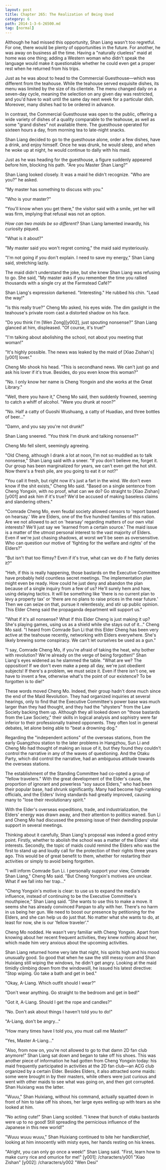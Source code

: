 ```yaml
---
layout: post
title: Chapter 265: The Realization of Being Used
category: 6
path: 2014-1-3-6-26500.md
tag: [normal]
---
```


Although he had missed this opportunity, Shan Liang wasn't too regretful. For one, there would be plenty of opportunities in the future. For another, he was away on business all the time. Having a "naturally clueless" maid at home was one thing; adding a Western woman who didn't speak the language would make it questionable whether he could even get a proper rest when he returned from his trips.

Just as he was about to head to the Commercial Guesthouse—which was different from the teahouse. While the teahouse served exquisite dishes, its menu was limited by the size of its clientele. The menu changed daily on a seven-day cycle, meaning the selection on any given day was restricted, and you'd have to wait until the same day next week for a particular dish. Moreover, many dishes had to be ordered in advance.

In contrast, the Commercial Guesthouse was open to the public, offering a wide variety of dishes of a quality comparable to the teahouse, as well as some "grand dishes" not available there. The guesthouse operated for sixteen hours a day, from morning tea to late-night snacks.

Shan Liang decided to go to the guesthouse alone, order a few dishes, have a drink, and enjoy himself. Once he was drunk, he would sleep, and when he woke up at night, he would continue to dally with his maid.

Just as he was heading for the guesthouse, a figure suddenly appeared before him, blocking his path. "Are you Master Shan Liang?"

Shan Liang looked closely. It was a maid he didn't recognize. "Who are you?" he asked.

"My master has something to discuss with you."

"Who is your master?"

"You'll know when you get there," the visitor said with a smile, yet her will was firm, implying that refusal was not an option.

*How can two maids be so different?* Shan Liang lamented inwardly, his curiosity piqued.

"What is it about?"

"My master said you won't regret coming," the maid said mysteriously.

"I'm not going if you don't explain. I need to save my energy," Shan Liang said, stretching lazily.

The maid didn't understand the joke, but she knew Shan Liang was refusing to go. She said, "My master asks if you remember the time you rallied thousands with a single cry at the Farmstead Café?"

Shan Liang's expression darkened. "Interesting." He rubbed his chin. "Lead the way!"

"Is this really true?" Cheng Mo asked, his eyes wide. The dim gaslight in the teahouse's private room cast a distorted shadow on his face.

"Do you think I'm [Wen Zong][y002], just spouting nonsense?" Shan Liang glanced at him, displeased. "Of course, it's true!"

"I'm talking about abolishing the school, not about you meeting that woman!"

"It's highly possible. The news was leaked by the maid of [Xiao Zishan's][y001] lover."

Cheng Mo shook his head. "This is secondhand news. We can't just go and ask his lover if it's true. Besides, do you even know this woman?"

"No. I only know her name is Cheng Yongxin and she works at the Great Library."

"Well, there you have it," Cheng Mo said, then suddenly frowned, seeming to catch a whiff of alcohol. "Were you drunk at noon?"

"No. Half a catty of Guoshi Wushuang, a catty of Huadiao, and three bottles of beer..."

"Damn, and you say you're not drunk!"

Shan Liang sneered. "You think I'm drunk and talking nonsense?"

Cheng Mo fell silent, seemingly agreeing.

"Old Cheng, although I drank a lot at noon, I'm not so muddled as to talk nonsense," Shan Liang said with a sneer. "If you don't believe me, forget it. Our group has been marginalized for years, we can't even get the hot shit. Now there's a fresh pile, are you going to eat it or not?"

"You call it fresh, but right now it's just a fart in the wind. We don't even know if the shit exists," Cheng Mo said. "Based on a single sentence from Cheng Yongxin, with no proof, what can we do? Go straight to [Xiao Zishan][y001] and ask him if it's true? We'd be accused of making baseless claims and slandering others."

"Comrade Cheng Mo, even feudal society allowed censors to 'report based on hearsay.' We are Elders, one of the five hundred families of this nation. Are we not allowed to act on 'hearsay' regarding matters of our own vital interests? We'll just say we 'learned from a certain source.' The maid issue is a matter of the utmost personal interest to the vast majority of Elders. Even if we're just chasing shadows, at worst we'll be seen as oversensitive. Who can question our motive of 'fighting for the welfare and rights' of the Elders?"

"But isn't that too flimsy? Even if it's true, what can we do if he flatly denies it?"

"Heh, if this is really happening, those bastards on the Executive Committee have probably held countless secret meetings. The implementation plan might even be ready. How could he just deny and abandon the plan because of a single inquiry from a few of us? He'll surely hem and haw, using delaying tactics. It will be something like 'there is no current plan to levy a property tax' or 'there are no plans to raise prices in the near future.' Then we can seize on that, pursue it relentlessly, and stir up public opinion. This Elder Cheng said the propaganda department will support us."

"What if it's all nonsense? What if this Elder Cheng is just making it up? She's playing games, using us as a shield while she stays out of it..." Cheng Mo said. "I heard from Comrade Sun Li that this Elder Cheng has been very active at the teahouse recently, networking with Elders everywhere. She's likely brewing some conspiracy. We can't let ourselves be used as a gun."

"I say, Comrade Cheng Mo, if you're afraid of taking the heat, why bother with revolution? We're already on the verge of being forgotten!" Shan Liang's eyes widened as he slammed the table. "What are we? The opposition! If we don't even make a peep all day, we're just obedient subjects! If there's a problem, we must seize it. Even if there isn't one, we have to invent a few, otherwise what's the point of our existence? To be forgotten is to die!"

These words moved Cheng Mo. Indeed, their group hadn't done much since the end of the Maid Revolution. They had organized inquiries at several hearings, only to find that the Executive Committee's power base was much larger than they had thought, and they had the "shysters" from the Law Society backing them up. Although they all looked down on "those bastards from the Law Society," their skills in logical analysis and sophistry were far inferior to their professionally trained opponents. They often lost in general debates, let alone being able to "beat a drowning dog."

Regarding the "independent actions" of the overseas stations, from the early Guangzhou station to the later problems in Hangzhou, Sun Li and Cheng Mo had thought of making an issue of it, but they found they couldn't control the narrative in any of the waves of questioning. And the Otaku Party, which did control the narrative, had an ambiguous attitude towards the overseas stations.

The establishment of the Standing Committee had co-opted a group of "fellow travelers." With the great development of the Elder's cause, the proportion of ignorant and powerless "soy sauce Elders," who had been their popular base, had shrunk significantly. Many had become high-ranking officials, and the Elders' living standards had greatly improved, causing many to "lose their revolutionary spirit."

With the Elder's overseas expeditions, trade, and industrialization, the Elders' energy was drawn away, and their attention to politics waned. Sun Li and Cheng Mo had discussed the pressing issue of their dwindling popular support in several meetings.

Thinking about it carefully, Shan Liang's proposal was indeed a good entry point. Firstly, whether to abolish the school was a matter of the Elders' vital interests. Secondly, the topic of maids could remind the Elders who was the first to stand up and loudly call for the protection of their rights three years ago. This would be of great benefit to them, whether for restarting their activities or simply to avoid being forgotten.

"I will inform Comrade Sun Li. I personally support your view, Comrade Shan Liang," Cheng Mo said. "But Cheng Yongxin's motives are unclear. What if we fall into her trap..."

"Cheng Yongxin's motive is clear: to use us to expand the media's influence, instead of continuing to be the Executive Committee's mouthpiece," Shan Liang said. "She wants to use this to make a move. It seems she has already convinced Panpan to ally with her. There's no harm in us being her gun. We need to boost our presence by petitioning for the Elders, and she can help us do just that. No matter what she wants to do, at least for now, she is our 'fellow traveler'."

Cheng Mo nodded. He wasn't very familiar with Cheng Yongxin. Apart from knowing about her recent frequent activities, they knew nothing about her, which made him very anxious about the upcoming activities.

Shan Liang returned home very late that night, his spirits high and his mood unusually good. So good that when he saw the still messy room and Shan Huixiang still wiping the windows, he didn't get angry. Looking at the maid timidly climbing down from the windowsill, he issued his latest directive: "Stop wiping. Go take a bath and get in bed."

"Okay, A-Liang. Which outfit should I wear?"

"Don't wear anything. Go straight to the bedroom and get in bed!"

"Got it, A-Liang. Should I get the rope and candles?"

"No. Don't ask about things I haven't told you to do!"

"A-Liang, don't be angry..."

"How many times have I told you, you must call me Master!"

"Yes, Master A-Liang..."

"Also, from now on, you're not allowed to go to that damn 2D fan club anymore!" Shan Liang sat down and began to take off his shoes. This was another piece of information he had gotten from Cheng Yongxin today: his maid frequently participated in activities at the 2D fan club—an ACG club organized by a certain Elder. Besides Elders, it also attracted some maids: some were brought in by their masters, while others were just curious and went with other maids to see what was going on, and then got corrupted. Shan Huixiang was the latter.

"Wuuu," Shan Huixiang, without his command, actually squatted down in front of him to take off his shoes, her large eyes welling up with tears as she looked at him.

"No acting cute!" Shan Liang scolded. "I knew that bunch of otaku bastards were up to no good! Still spreading the pernicious influence of the Japanese in this new world!"

"Wuuu wuuu wuuu," Shan Huixiang continued to bite her handkerchief, looking at him innocently with misty eyes, her hands resting on his knees.

"Alright, you can only go once a week!" Shan Liang said. "First, learn how to make curry rice and omurice for me!"
[y001]: /characters/y001 "Xiao Zishan"
[y002]: /characters/y002 "Wen Desi"